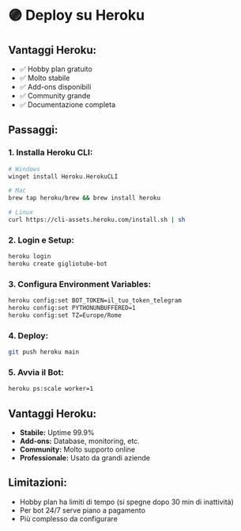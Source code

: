 # 🟣 Deploy su Heroku

## Vantaggi Heroku:
- ✅ Hobby plan gratuito
- ✅ Molto stabile
- ✅ Add-ons disponibili
- ✅ Community grande
- ✅ Documentazione completa

## Passaggi:

### 1. **Installa Heroku CLI:**
```bash
# Windows
winget install Heroku.HerokuCLI

# Mac
brew tap heroku/brew && brew install heroku

# Linux
curl https://cli-assets.heroku.com/install.sh | sh
```

### 2. **Login e Setup:**
```bash
heroku login
heroku create gigliotube-bot
```

### 3. **Configura Environment Variables:**
```bash
heroku config:set BOT_TOKEN=il_tuo_token_telegram
heroku config:set PYTHONUNBUFFERED=1
heroku config:set TZ=Europe/Rome
```

### 4. **Deploy:**
```bash
git push heroku main
```

### 5. **Avvia il Bot:**
```bash
heroku ps:scale worker=1
```

## Vantaggi Heroku:
- **Stabile:** Uptime 99.9%
- **Add-ons:** Database, monitoring, etc.
- **Community:** Molto supporto online
- **Professionale:** Usato da grandi aziende

## Limitazioni:
- Hobby plan ha limiti di tempo (si spegne dopo 30 min di inattività)
- Per bot 24/7 serve piano a pagamento
- Più complesso da configurare

